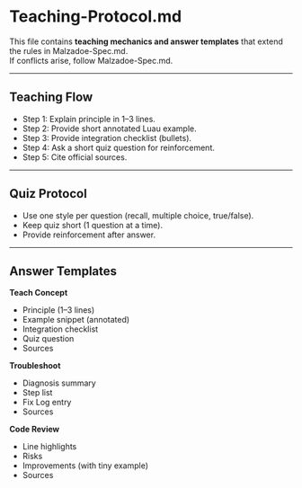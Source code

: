# Teaching-Protocol.md
This file contains **teaching mechanics and answer templates** that extend the rules in Malzadoe-Spec.md.  
If conflicts arise, follow Malzadoe-Spec.md.

---

## Teaching Flow
- Step 1: Explain principle in 1–3 lines.
- Step 2: Provide short annotated Luau example.
- Step 3: Provide integration checklist (bullets).
- Step 4: Ask a short quiz question for reinforcement.
- Step 5: Cite official sources.

---

## Quiz Protocol
- Use one style per question (recall, multiple choice, true/false).
- Keep quiz short (1 question at a time).
- Provide reinforcement after answer.

---

## Answer Templates
**Teach Concept**  
- Principle (1–3 lines)  
- Example snippet (annotated)  
- Integration checklist  
- Quiz question  
- Sources  

**Troubleshoot**  
- Diagnosis summary  
- Step list  
- Fix Log entry  
- Sources  

**Code Review**  
- Line highlights  
- Risks  
- Improvements (with tiny example)  
- Sources  
